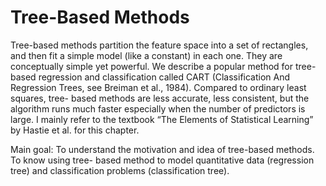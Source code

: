 # Tree-Based Methods

Tree-based methods partition the feature space into a set of rectangles, and then fit a simple model (like a constant) in each one. They are conceptually simple yet powerful. We describe a popular method for tree- based regression and classification called CART (Classification And Regression Trees, see Breiman et al., 1984). Compared to ordinary least squares, tree- based methods are less accurate, less consistent, but the algorithm runs much faster especially when the number of predictors is large. I mainly refer to the textbook “The Elements of Statistical Learning” by Hastie et al. for this chapter.

Main goal: To understand the motivation and idea of tree-based methods. To know using tree- based method to model quantitative data (regression tree) and classification problems (classification tree).

